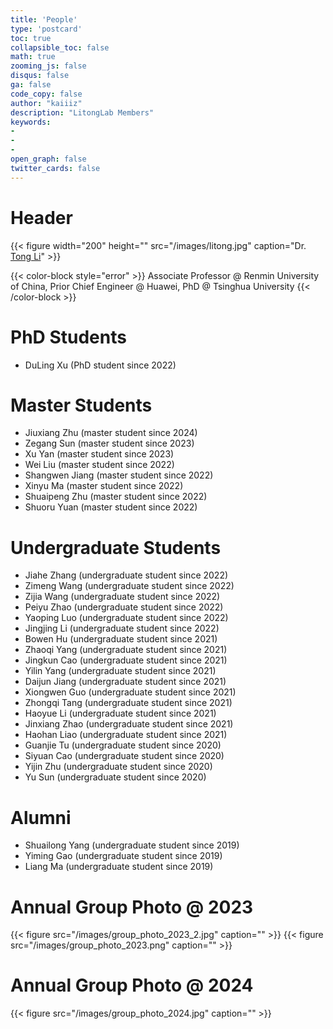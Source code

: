 ```yaml
---
title: 'People'
type: 'postcard'
toc: true 
collapsible_toc: false
math: true
zooming_js: false
disqus: false 
ga: false 
code_copy: false
author: "kaiiiz"
description: "LitongLab Members"
keywords:
-
-
- 
open_graph: false
twitter_cards: false
---
```


# Header

{{< figure width="200" height="" src="/images/litong.jpg" caption="Dr. [Tong Li](http://iir.ruc.edu.cn/~litong/index.html)" >}}

{{< color-block style="error" >}}
Associate Professor @ Renmin University of China, Prior Chief Engineer @ Huawei, PhD @ Tsinghua University
{{< /color-block >}}


# PhD Students

- DuLing Xu (PhD student since 2022)
  
# Master Students

- Jiuxiang Zhu (master student since 2024)
- Zegang Sun (master student since 2023)
- Xu Yan (master student since 2023)
- Wei Liu (master student since 2022)
- Shangwen Jiang (master student since 2022)
- Xinyu Ma (master student since 2022)
- Shuaipeng Zhu (master student since 2022)
- Shuoru Yuan (master student since 2022)


# Undergraduate Students

- Jiahe Zhang (undergraduate student since 2022)
- Zimeng Wang (undergraduate student since 2022)
- Zijia Wang (undergraduate student since 2022)
- Peiyu Zhao (undergraduate student since 2022)
- Yaoping Luo (undergraduate student since 2022)
- Jingjing Li (undergraduate student since 2022)
- Bowen Hu (undergraduate student since 2021)
- Zhaoqi Yang (undergraduate student since 2021)
- Jingkun Cao (undergraduate student since 2021)
- Yilin Yang (undergraduate student since 2021)
- Daijun Jiang (undergraduate student since 2021)
- Xiongwen Guo (undergraduate student since 2021)
- Zhongqi Tang (undergraduate student since 2021)
- Haoyue Li (undergraduate student since 2021)
- Jinxiang Zhao (undergraduate student since 2021)
- Haohan Liao (undergraduate student since 2021)
- Guanjie Tu (undergraduate student since 2020)
- Siyuan Cao (undergraduate student since 2020)
- Yijin Zhu (undergraduate student since 2020)
- Yu Sun (undergraduate student since 2020)


# Alumni

- Shuailong Yang (undergraduate student since 2019)
- Yiming Gao (undergraduate student since 2019)
- Liang Ma (undergraduate student since 2019)

# Annual Group Photo @ 2023

{{< figure src="/images/group_photo_2023_2.jpg" caption="" >}}
{{< figure src="/images/group_photo_2023.png" caption="" >}}

# Annual Group Photo @ 2024
{{< figure src="/images/group_photo_2024.jpg" caption="" >}}
